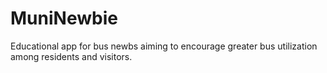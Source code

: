 # MuniNewbie
Educational app for bus newbs aiming to encourage greater bus utilization among residents and visitors.
